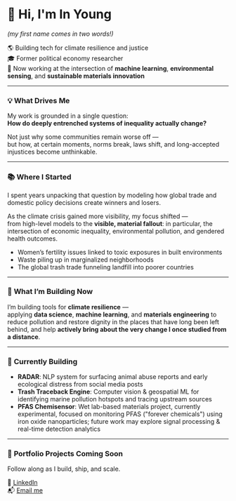 # 👋 Hi, I'm In Young 
*(my first name comes in two words!)*

🌎 Building tech for climate resilience and justice  
🎓 Former political economy researcher  
🔧 Now working at the intersection of **machine learning**, **environmental sensing**, and **sustainable materials innovation**  

---

### 💡 **What Drives Me**

My work is grounded in a single question:  
**How do deeply entrenched systems of inequality actually change?**  

Not just why some communities remain worse off —  
but how, at certain moments, norms break, laws shift, and long-accepted injustices become unthinkable.


---


### 📚 **Where I Started**

I spent years unpacking that question by modeling how global trade and domestic policy decisions create winners and losers.  

As the climate crisis gained more visibility, my focus shifted —  
from high-level models to the **visible, material fallout**: in particular, the intersection of economic inequality, environmental pollution, and gendered health outcomes. 

- Women’s fertility issues linked to toxic exposures in built environments  
- Waste piling up in marginalized neighborhoods  
- The global trash trade funneling landfill into poorer countries  

---

### 🔨 **What I’m Building Now**

I’m building tools for **climate resilience** —  
applying **data science**, **machine learning**, and **materials engineering** to reduce pollution and restore dignity in the places that have long been left behind, and help **actively bring about the very change I once studied from a distance**.

---

### 🔬 **Currently Building**

- **RADAR**: NLP system for surfacing animal abuse reports and early ecological distress from social media posts  
- **Trash Traceback Engine**: Computer vision & geospatial ML for identifying marine pollution hotspots and tracing upstream sources  
- **PFAS Chemisensor**: Wet lab-based materials project, currently experimental, focused on monitoring PFAS ("forever chemicals") using iron oxide nanoparticles; future work may explore signal processing & real-time detection analytics  


---

### 📘 **Portfolio Projects Coming Soon**

Follow along as I build, ship, and scale.  


🔗 [LinkedIn](https://www.linkedin.com/in/ip-biocode/)  
📬 [Email me](mailto:ip@bu.edu)